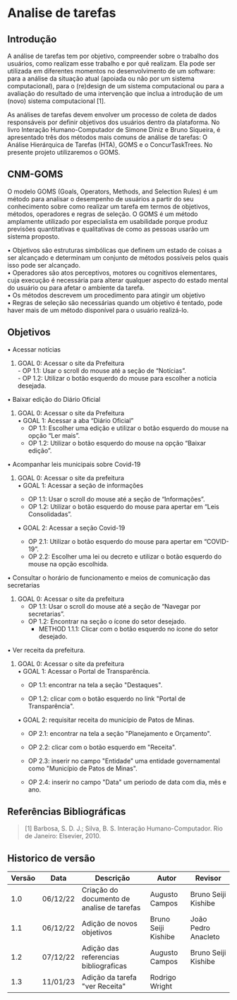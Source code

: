 # Analise de tarefas

## Introdução

A análise de tarefas tem por objetivo, compreender sobre o trabalho dos usuários, como realizam esse trabalho e por quê realizam. Ela pode ser utilizada em diferentes momentos no desenvolvimento de um software: para a análise da situação atual (apoiada ou não por um sistema computacional), para o (re)design de um sistema computacional ou para a avaliação do resultado de uma intervenção que inclua a introdução de um (novo) sistema computacional [1].

As análises de tarefas devem envolver um processo de coleta de dados responsáveis por definir objetivos dos usuários dentro da plataforma. No livro Interação Humano-Computador de Simone Diniz e Bruno Siqueira, é apresentado três dos métodos mais comuns de análise de tarefas: O Análise Hierárquica de Tarefas (HTA), GOMS e o ConcurTaskTrees.
No presente projeto utilizaremos o GOMS.

## CNM-GOMS

O modelo GOMS (Goals, Operators, Methods, and Selection Rules) é um método para analisar o desempenho de usuários a partir do seu conhecimento sobre como realizar um tarefa em termos de objetivos, métodos, operadores e regras de seleção. O GOMS é um método amplamente utilizado por especialista em usabilidade porque produz previsões quantitativas e qualitativas de como as pessoas usarão um sistema proposto. <br/>

• Objetivos são estruturas simbólicas que definem um estado de coisas a ser alcançado e determinam um conjunto de métodos possíveis pelos quais isso pode ser alcançado. <br/>
• Operadores são atos perceptivos, motores ou cognitivos elementares, cuja execução é necessária para alterar qualquer aspecto do estado mental do usuário ou para afetar o ambiente da tarefa. <br/>
• Os métodos descrevem um procedimento para atingir um objetivo <br/>
• Regras de seleção são necessárias quando um objetivo é tentado, pode haver mais de um método disponível para o usuário realizá-lo. <br/>

## Objetivos

• Acessar notícias<br/>

1. GOAL 0: Acessar o site da Prefeitura <br/> - OP 1.1: Usar o scroll do mouse até a seção de “Notícias”. <br/> - OP 1.2: Utilizar o botão esquerdo do mouse para escolher a noticia desejada. <br/>

• Baixar edição do Diário Oficial<br/>

1. GOAL 0: Acessar o site da Prefeitura <br/>
   • GOAL 1: Acessar a aba “Diário Oficial” <br/>
   - OP 1.1: Escolher uma edição e utilizar o botão esquerdo do mouse na opção “Ler mais”. <br/>
   - OP 1.2: Utilizar o botão esquerdo do mouse na opção “Baixar edição”. <br/>

• Acompanhar leis municipais sobre Covid-19 <br/>

1. GOAL 0: Acessar o site da prefeitura <br/>
   • GOAL 1: Acessar a seção de informações <br/>

   - OP 1.1: Usar o scroll do mouse até a seção de “Informações”. <br/>
   - OP 1.2: Utilizar o botão esquerdo do mouse para apertar em “Leis Consolidadas”.

   • GOAL 2: Acessar a seção Covid-19 <br/>

   - OP 2.1: Utilizar o botão esquerdo do mouse para apertar em “COVID-19”. <br/>
   - OP 2.2: Escolher uma lei ou decreto e utilizar o botão esquerdo do mouse na opção escolhida. <br/>

• Consultar o horário de funcionamento e meios de comunicação das secretarias <br/>

1. GOAL 0: Acessar o site da prefeitura <br/>
   - OP 1.1: Usar o scroll do mouse até a seção de “Navegar por secretarias”. <br/>
   - OP 1.2: Encontrar na seção o ícone do setor desejado. <br/>
     - METHOD 1.1.1: Clicar com o botão esquerdo no ícone do setor desejado.

• Ver receita da prefeitura.

1. GOAL 0: Acessar o site da prefeitura <br/>
   • GOAL 1: Acessar o Portal de Transparência.
   
      - OP 1.1: encontrar na tela a seção "Destaques".
      
      - OP 1.2: clicar com o botão esquerdo no link "Portal de Transparência".

   • GOAL 2: requisitar receita do município de Patos de Minas.
   
      - OP 2.1: encontrar na tela a seção "Planejamento e Orçamento".

      - OP 2.2: clicar com o botão esquerdo em "Receita".

      - OP 2.3: inserir no campo "Entidade" uma entidade governamental como "Município de Patos de Minas".

      - OP 2.4: inserir no campo "Data" um periodo de data com dia, mês e ano.


## Referências Bibliográficas

> [1] Barbosa, S. D. J.; Silva, B. S. Interação Humano-Computador. Rio de Janeiro: Elsevier, 2010.


## Historico de versão

| Versão | Data     | Descrição                                  | Autor               | Revisor             |
| ------ | -------- | ------------------------------------------ | ------------------- | ------------------- |
| 1.0    | 06/12/22 | Criação do documento de analise de tarefas | Augusto Campos      | Bruno Seiji Kishibe |
| 1.1    | 06/12/22 | Adição de novos objetivos                  | Bruno Seiji Kishibe | João Pedro Anacleto |
| 1.2    | 07/12/22 | Adição das referencias bibliograficas      | Augusto Campos      | Bruno Seiji Kishibe |
| 1.3    | 11/01/23 | Adição da tarefa "ver Receita"             | Rodrigo Wright      |                     |
